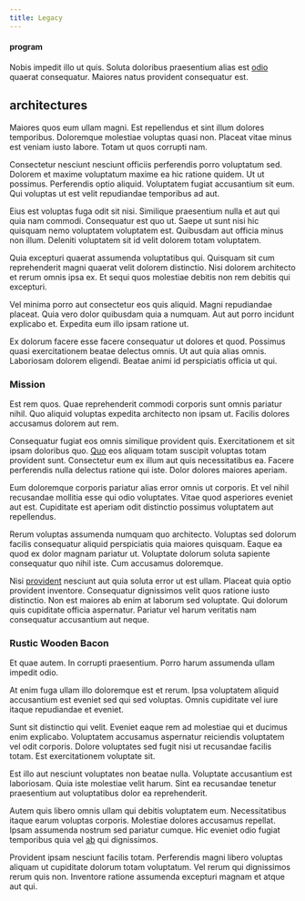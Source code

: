 ```yaml
---
title: Legacy
---
```


#### program

Nobis impedit illo ut quis. Soluta doloribus praesentium alias est [odio](/dolore/odio/benchmark_invoice_eyeballs.md) quaerat consequatur. Maiores natus provident consequatur est.

## architectures

Maiores quos eum ullam magni. Est repellendus et sint illum dolores temporibus. Doloremque molestiae voluptas quasi non. Placeat vitae minus est veniam iusto labore. Totam ut quos corrupti nam.

Consectetur nesciunt nesciunt officiis perferendis porro voluptatum sed. Dolorem et maxime voluptatum maxime ea hic ratione quidem. Ut ut possimus. Perferendis optio aliquid. Voluptatem fugiat accusantium sit eum. Qui voluptas ut est velit repudiandae temporibus ad aut.

Eius est voluptas fuga odit sit nisi. Similique praesentium nulla et aut qui quia nam commodi. Consequatur est quo ut. Saepe ut sunt nisi hic quisquam nemo voluptatem voluptatem est. Quibusdam aut officia minus non illum. Deleniti voluptatem sit id velit dolorem totam voluptatem.

Quia excepturi quaerat assumenda voluptatibus qui. Quisquam sit cum reprehenderit magni quaerat velit dolorem distinctio. Nisi dolorem architecto et rerum omnis ipsa ex. Et sequi quos molestiae debitis non rem debitis qui excepturi.

Vel minima porro aut consectetur eos quis aliquid. Magni repudiandae placeat. Quia vero dolor quibusdam quia a numquam. Aut aut porro incidunt explicabo et. Expedita eum illo ipsam ratione ut.

Ex dolorum facere esse facere consequatur ut dolores et quod. Possimus quasi exercitationem beatae delectus omnis. Ut aut quia alias omnis. Laboriosam dolorem eligendi. Beatae animi id perspiciatis officia ut qui.

### Mission

Est rem quos. Quae reprehenderit commodi corporis sunt omnis pariatur nihil. Quo aliquid voluptas expedita architecto non ipsam ut. Facilis dolores accusamus dolorem aut rem.

Consequatur fugiat eos omnis similique provident quis. Exercitationem et sit ipsam doloribus quo. [Quo](/consequatur/architecto/best_of_breed_sas.md) eos aliquam totam suscipit voluptas totam provident sunt. Consectetur eum ex illum aut quis necessitatibus ea. Facere perferendis nulla delectus ratione qui iste. Dolor dolores maiores aperiam.

Eum doloremque corporis pariatur alias error omnis ut corporis. Et vel nihil recusandae mollitia esse qui odio voluptates. Vitae quod asperiores eveniet aut est. Cupiditate est aperiam odit distinctio possimus voluptatem aut repellendus.

Rerum voluptas assumenda numquam quo architecto. Voluptas sed dolorum facilis consequatur aliquid perspiciatis quia maiores quisquam. Eaque ea quod ex dolor magnam pariatur ut. Voluptate dolorum soluta sapiente consequatur quo nihil iste. Cum accusamus doloremque.

Nisi [provident](/aspernatur/strategist_silver.md) nesciunt aut quia soluta error ut est ullam. Placeat quia optio provident inventore. Consequatur dignissimos velit quos ratione iusto distinctio. Non est maiores ab enim at laborum sed voluptate. Qui dolorum quis cupiditate officia aspernatur. Pariatur vel harum veritatis nam consequatur accusantium aut neque.

### Rustic Wooden Bacon

Et quae autem. In corrupti praesentium. Porro harum assumenda ullam impedit odio.

At enim fuga ullam illo doloremque est et rerum. Ipsa voluptatem aliquid accusantium est eveniet sed qui sed voluptas. Omnis cupiditate vel iure itaque repudiandae et eveniet.

Sunt sit distinctio qui velit. Eveniet eaque rem ad molestiae qui et ducimus enim explicabo. Voluptatem accusamus aspernatur reiciendis voluptatem vel odit corporis. Dolore voluptates sed fugit nisi ut recusandae facilis totam. Est exercitationem voluptate sit.

Est illo aut nesciunt voluptates non beatae nulla. Voluptate accusantium est laboriosam. Quia iste molestiae velit harum. Sint ea recusandae tenetur praesentium aut voluptatibus dolor ea reprehenderit.

Autem quis libero omnis ullam qui debitis voluptatem eum. Necessitatibus itaque earum voluptas corporis. Molestiae dolores accusamus repellat. Ipsam assumenda nostrum sed pariatur cumque. Hic eveniet odio fugiat temporibus quia vel [ab](/facere/adipisci/quam/saint_vincent_and_the_grenadines.md) qui dignissimos.

Provident ipsam nesciunt facilis totam. Perferendis magni libero voluptas aliquam ut cupiditate dolorum totam voluptatum. Vel rerum qui dignissimos rerum quis non. Inventore ratione assumenda excepturi magnam et atque aut qui.
